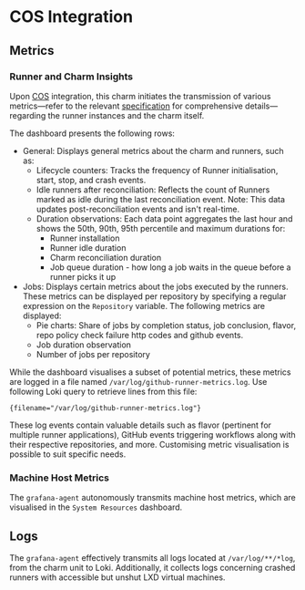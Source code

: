 # COS Integration

## Metrics

### Runner and Charm Insights
Upon [COS](https://charmhub.io/topics/canonical-observability-stack) integration, this charm initiates the transmission of various metrics—refer to the relevant [specification](https://discourse.charmhub.io/t/specification-isd075-github-runner-cos-integration/12084) for comprehensive details—regarding the runner instances and the charm itself.

The dashboard presents the following rows:

- General: Displays general metrics about the charm and runners, such as:
  - Lifecycle counters: Tracks the frequency of Runner initialisation, start, stop, and crash events.
  - Idle runners after reconciliation: Reflects the count of Runners marked as idle during the last reconciliation event. Note: This data updates post-reconciliation events and isn't real-time.
  - Duration observations: Each data point aggregates the last hour and shows the 50th, 90th, 95th percentile and maximum durations for:
      - Runner installation
      - Runner idle duration
      - Charm reconciliation duration
      - Job queue duration - how long a job waits in the queue before a runner picks it up
- Jobs: Displays certain metrics about the jobs executed by the runners. These metrics can be displayed per repository by specifying a
 regular expression on the `Repository` variable. The following metrics are displayed:
  - Pie charts: Share of jobs by completion status, job conclusion, flavor, repo policy check failure http codes and github events.
  - Job duration observation
  - Number of jobs per repository



While the dashboard visualises a subset of potential metrics, these metrics are logged in a file named `/var/log/github-runner-metrics.log`. Use following Loki query to retrieve lines from this file:

```
{filename="/var/log/github-runner-metrics.log"}
```

These log events contain valuable details such as flavor (pertinent for multiple runner applications), GitHub events triggering workflows along with their respective repositories, and more. Customising metric visualisation is possible to suit specific needs.

### Machine Host Metrics
The `grafana-agent` autonomously transmits machine host metrics, which are visualised in the `System Resources` dashboard.

## Logs

The `grafana-agent` effectively transmits all logs located at `/var/log/**/*log`, from the charm unit to Loki. Additionally, it collects logs concerning crashed runners with accessible but unshut LXD virtual machines.